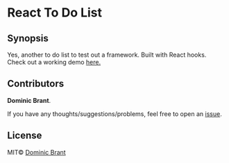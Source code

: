 # React To Do List

## Synopsis

Yes, another to do list to test out a framework. Built with React hooks. Check out a working demo [here.](https://stupefied-panini-1f7e16.netlify.app)

## Contributors

**Dominic Brant**.

If you have any thoughts/suggestions/problems, feel free to open an [issue](https://github.com/dombrant/react-to-do-list/issues).

## License

MIT© [Dominic Brant](https://dombrant.com)

